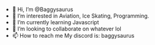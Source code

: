 - 👋 Hi, I’m @Baggysaurus
- 👀 I’m interested in Aviation, Ice Skating, Programming.
- 🌱 I’m currently learning Javascript
- 💞️ I’m looking to collaborate on whatever lol
- 📫 How to reach me My discord is: baggysaurus

<!---
Baggysaurus/Baggysaurus is a ✨ special ✨ repository because its `README.md` (this file) appears on your GitHub profile.
You can click the Preview link to take a look at your changes.
--->
